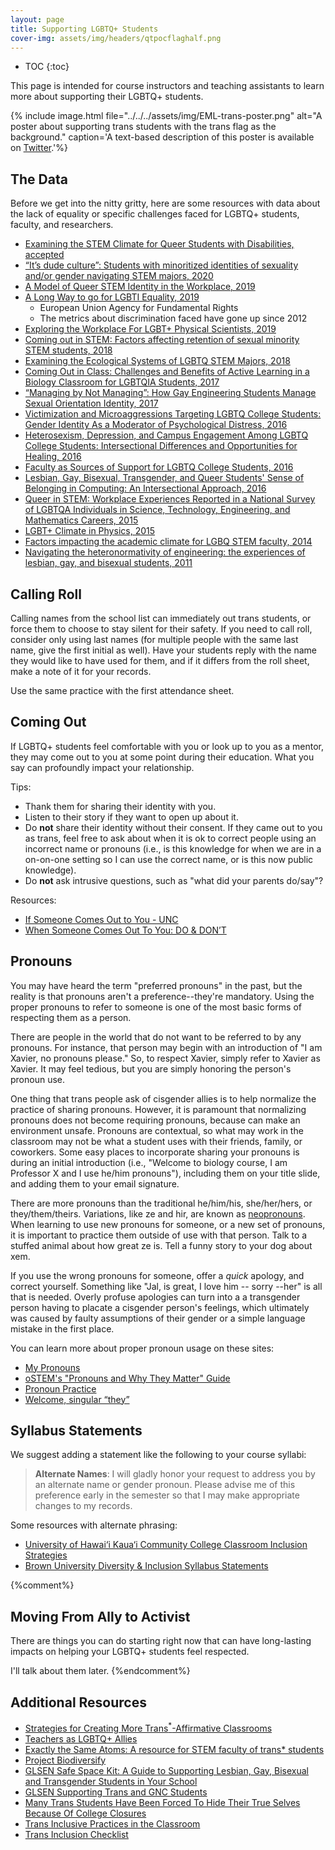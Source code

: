 ```yaml
---
layout: page
title: Supporting LGBTQ+ Students
cover-img: assets/img/headers/qtpocflaghalf.png
---
```


* TOC
{:toc}

This page is intended for course instructors and teaching assistants to learn
more about supporting their LGBTQ+ students.

{% include image.html file="../../../assets/img/EML-trans-poster.png"
alt="A poster about supporting trans students with the trans flag as the
background." caption='A text-based description of this poster is available
on <a href="https://twitter.com/EmLedd1/status/1234812260515749889">Twitter</a>.'%}

## The Data

Before we get into the nitty gritty, here are some resources with data about
the lack of equality or specific challenges faced for LGBTQ+ students, faculty,
and researchers.

- [Examining the STEM Climate for Queer Students with Disabilities, accepted](https://www.researchgate.net/profile/Ryan_Miller39/publication/334654579_Examining_the_STEM_Climate_for_Queer_Students_with_Disabilities/links/5d38737b299bf1995b47110b/Examining-the-STEM-Climate-for-Queer-Students-with-Disabilities.pdf)
- [“It’s dude culture”: Students with minoritized identities of sexuality and/or gender navigating STEM majors, 2020](http://doi.org/10.1037/dhe0000171)
- [A Model of Queer STEM Identity in the Workplace, 2019](https://doi.org/10.1080/00918369.2019.1610632)
- [A Long Way to go for LGBTI Equality, 2019](https://fra.europa.eu/en/publication/2020/eu-lgbti-survey-results)
    - European Union Agency for Fundamental Rights
    - The metrics about discrimination faced have gone up since 2012
- [Exploring the Workplace For LGBT+ Physical Scientists, 2019](https://www.rsc.org/globalassets/04-campaigning-outreach/campaigning/lgbt-report/lgbt-report_web.pdf)
- [Coming out in STEM: Factors affecting retention of sexual minority STEM students, 2018](http://doi.org/10.1126/sciadv.aao6373)
- [Examining the Ecological Systems of LGBTQ STEM Majors, 2018](http://doi.org/10.1615/JWomenMinorScienEng.2017018836)
- [Coming Out in Class: Challenges and Benefits of Active Learning in a Biology Classroom for LGBTQIA Students, 2017](https://doi.org/10.1187/cbe.16-01-0074)
- [“Managing by Not Managing”: How Gay Engineering Students Manage Sexual Orientation Identity, 2017](http://doi.org/10.1353/csd.2017.0029)
- [Victimization and Microaggressions Targeting LGBTQ College Students: Gender Identity As a Moderator of Psychological Distress, 2016](https://doi.org/10.1080/15313204.2016.1263816)
- [Heterosexism, Depression, and Campus Engagement Among LGBTQ College Students: Intersectional Differences and Opportunities for Healing, 2016](https://doi.org/10.1080/00918369.2016.1242333)
- [Faculty as Sources of Support for LGBTQ College Students, 2016](https://doi.org/10.1080/87567555.2015.1078275)
- [Lesbian, Gay, Bisexual, Transgender, and Queer Students' Sense of Belonging in Computing: An Intersectional Approach, 2016](http://doi.org/10.1109/MCSE.2016.45)
- [Queer in STEM: Workplace Experiences Reported in a National Survey of LGBTQA Individuals in Science, Technology, Engineering, and Mathematics Careers, 2015](https://doi.org/10.1080/00918369.2015.1078632)
- [LGBT+ Climate in Physics, 2015](https://www.aps.org/programs/lgbt/index.cfm)
- [Factors impacting the academic climate for LGBQ STEM faculty, 2014](https://doi.org/10.1615/JWomenMinorScienEng.2014007429)
- [Navigating the heteronormativity of engineering: the experiences of lesbian, gay, and bisexual students, 2011](https://doi.org/10.1080/19378629.2010.545065)

## Calling Roll

Calling names from the school list can immediately out trans students, or
force them to choose to stay silent for their safety.
If you need to call roll, consider only using last names (for multiple people
with the same last name, give the first initial as well).
Have your students reply with the name they would like to have used for them,
and if it differs from the roll sheet, make a note of it for your records.

Use the same practice with the first attendance sheet.

## Coming Out

If LGBTQ+ students feel comfortable with you or look up to you as a mentor, they
may come out to you at some point during their education.
What you say can profoundly impact your relationship.

Tips:
- Thank them for sharing their identity with you.
- Listen to their story if they want to open up about it.
- Do **not** share their identity without their consent. If they came out to
you as trans, feel free to ask about when it is ok to correct people using an
incorrect name or pronouns (i.e., is this knowledge for when we are in a
on-on-one setting so I can use the correct name, or is this now public
knowledge).
- Do **not** ask intrusive questions, such as "what did your parents do/say"?

Resources:
- [If Someone Comes Out to You - UNC](https://lgbtq.unc.edu/programs/education/safe-zone-training/guidelines-safe-zone-allies/if-someone-comes-out-you)
- [When Someone Comes Out To You: DO & DON’T](https://www.itspronouncedmetrosexual.com/2016/04/when-someone-comes-out-to-you-do-dont/)

## Pronouns

You may have heard the term "preferred pronouns" in the past, but the reality
is that pronouns aren't a preference--they're mandatory.
Using the proper pronouns to refer to someone is one of the most basic forms of
respecting them as a person.

There are people in the world that do not want to be referred to by any
pronouns.
For instance, that person may begin with an introduction of "I am Xavier,
no pronouns please."
So, to respect Xavier, simply refer to Xavier as Xavier.
It may feel tedious, but you are simply honoring the person's pronoun use.

One thing that trans people ask of cisgender allies is to help normalize the
practice of sharing pronouns.
However, it is paramount that normalizing pronouns does not become requiring
pronouns, because can make an environment unsafe.
Pronouns are contextual, so what may work in the classroom may not be what a
student uses with their friends, family, or coworkers.
Some easy places to incorporate sharing your pronouns is during an initial
introduction (i.e., "Welcome to biology course, I am Professor X and I use
he/him pronouns"), including them on your title slide, and adding them to
your email signature.

There are more pronouns than the traditional he/him/his, she/her/hers, or
they/them/theirs.
Variations, like ze and hir, are known as
[neopronouns](https://intercultural.uncg.edu/wp-content/uploads/Neopronouns-Explained-UNCG-Intercultural-Engagement.pdf).
When learning to use new pronouns for someone, or a new set of pronouns,
it is important to practice them outside of use with that person.
Talk to a stuffed animal about how great ze is.
Tell a funny story to your dog about xem.

If you use the wrong pronouns for someone, offer a *quick* apology, and
correct yourself.
Something like "Jal, is great, I love him -- sorry --her" is all that is
needed.
Overly profuse apologies can turn into a a transgender person having to
placate a cisgender person's feelings, which ultimately was caused by faulty
assumptions of their gender or a simple language mistake in the first place.

You can learn more about proper pronoun usage on these sites:
- [My Pronouns](https://www.mypronouns.org/how)
- [oSTEM's "Pronouns and Why They Matter" Guide](https://ostem.blob.core.windows.net/webfiles/Resources/ostem_pronounguide_legal.pdf)
- [Pronoun Practice](https://www.practicewithpronouns.com/#/?_k=hmoxlh)
- [Welcome, singular “they”](https://apastyle.apa.org/blog/singular-they)

## Syllabus Statements

We suggest adding a statement like the following to your course syllabi:

> **Alternate Names**: I will gladly honor your request to address you by an
> alternate name or gender pronoun.
> Please advise me of this preference early in the semester so that I may make
> appropriate changes to my records.

Some resources with alternate phrasing:
- [University of Hawai‘i Kaua‘i Community College Classroom Inclusion Strategies](https://www.kauai.hawaii.edu/classroom-inclusion-strategies)
- [Brown University Diversity & Inclusion Syllabus Statements](https://www.brown.edu/sheridan/teaching-learning-resources/inclusive-teaching/statements)

{%comment%}
## Moving From Ally to Activist

There are things you can do starting right now that can have long-lasting
impacts on helping your LGBTQ+ students feel respected.

I'll talk about them later.
{%endcomment%}

## Additional Resources
- [Strategies for Creating More Trans<sup>\*</sup>-Affirmative Classrooms](https://www.insidehighered.com/advice/2018/10/12/how-create-affirming-experiences-college-trans-students-opinion)
- [Teachers as LGBTQ+ Allies](https://www.accreditedschoolsonline.org/education-teaching-degree/lgbtq-youth/)
- [Exactly the Same Atoms: A resource for STEM faculty of trans* students](https://exactlythesameatoms.wixsite.com/exactlythesameatoms)
- [Project Biodiversify](https://projectbiodiversify.org/)
- [GLSEN Safe Space Kit: A Guide to Supporting Lesbian, Gay, Bisexual and Transgender Students in Your School](https://www.glsen.org/sites/default/files/GLSEN%20Safe%20Space%20Kit.pdf)
- [GLSEN Supporting Trans and GNC Students](https://www.glsen.org/supporting-trans-and-gnc-students)
- [Many Trans Students Have Been Forced To Hide Their True Selves Because Of College Closures](https://www.buzzfeednews.com/article/mollyhensleyclancy/coronavirus-college-closures-trans-students)
- [Trans Inclusive Practices in the Classroom](https://www.nyu.edu/life/global-inclusion-and-diversity/learning-and-development/toolkits/trans-inclusive-classrooms.html)
- [Trans Inclusion Checklist](https://lgbtqia.gatech.edu/sites/default/files/images/trans_inclusion_tips_final.pdf)
